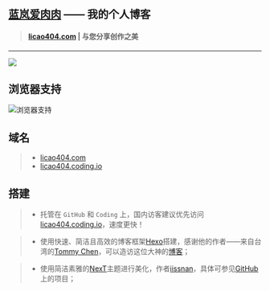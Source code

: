 ## [蓝岚爱肉肉](http://licao404.com/) —— 我的个人博客

>#### [licao404.com](http://licao404.com/) | 与您分享创作之美

---
![](http://7xrvo9.com1.z0.glb.clouddn.com/0328/desktop.jpg)

## 浏览器支持

![浏览器支持](http://7xrvo9.com1.z0.glb.clouddn.com/%E6%B5%8F%E8%A7%88%E5%99%A8%E6%94%AF%E6%8C%81.png)


## 域名

 >- [licao404.com](http://licao404.com/)
 >- [licao404.coding.io](http://licao404.coding.io/)


## 搭建

>- 托管在 `GitHub` 和 `Coding` 上，国内访客建议优先访问  [licao404.coding.io](http://licao404.coding.io/)，速度更快！


>- 使用快速、简洁且高效的博客框架[Hexo](https://hexo.io/zh-cn/)搭建，感谢他的作者——来自台湾的[Tommy Chen](https://github.com/tommy351)，可以造访这位大神的[博客](https://zespia.tw/)；


>- 使用简洁素雅的[NexT](http://theme-next.iissnan.com/)主题进行美化，作者[iissnan](https://github.com/iissnan)，具体可参见[GitHub](https://github.com/iissnan/hexo-theme-next)上的项目；
